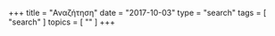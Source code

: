 +++
title = "Αναζήτηση"
date = "2017-10-03"
type = "search"
tags = [ "search" ]
topics = [ "" ]
+++
